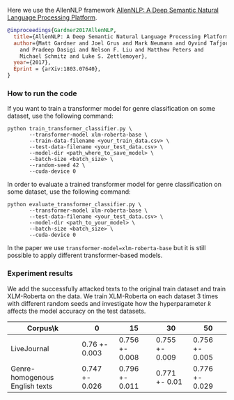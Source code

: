 Here we use the AllenNLP framework [AllenNLP: A Deep Semantic Natural Language Processing Platform](https://www.semanticscholar.org/paper/AllenNLP%3A-A-Deep-Semantic-Natural-Language-Platform-Gardner-Grus/a5502187140cdd98d76ae711973dbcdaf1fef46d).

```bibtex
@inproceedings{Gardner2017AllenNLP,
  title={AllenNLP: A Deep Semantic Natural Language Processing Platform},
  author={Matt Gardner and Joel Grus and Mark Neumann and Oyvind Tafjord
    and Pradeep Dasigi and Nelson F. Liu and Matthew Peters and
    Michael Schmitz and Luke S. Zettlemoyer},
  year={2017},
  Eprint = {arXiv:1803.07640},
}
```

### How to run the code

If you want to train a transformer model for genre classification on some dataset, use the following command:

```
python train_transformer_classifier.py \
       --transformer-model xlm-roberta-base \
       --train-data-filename <your_train_data.csv> \
       --test-data-filename <your_test_data.csv> \
       --model-dir <path_where_to_save_model> \
       --batch-size <batch_size> \
       --random-seed 42 \
       --cuda-device 0
```

In order to evaluate a trained transformer model for genre classification on some dataset, use the following command:

```
python evaluate_transformer_classifier.py \
       --transformer-model xlm-roberta-base \
       --test-data-filename <your_test_data.csv> \
       --model-dir <path_to_your_model> \
       --batch-size <batch_size> \
       --cuda-device 0
```

In the paper we use `transformer-model=xlm-roberta-base` but it is still possible to apply different transformer-based models.

### Experiment results

We add the successfully attacked texts to the original train dataset and train XLM-Roberta on the data.
We train XLM-Roberta on each dataset 3 times with different random seeds and investigate how the hyperparameter $k$ affects the model accuracy on the test datasets. 

| Corpus\k                       | 0              | 15             | 30             | 50             |
|--------------------------------|----------------|----------------|----------------|----------------|
| LiveJournal                    | 0.76 +- 0.003  | 0.756 +- 0.008 | 0.755 +- 0.009 | 0.756 +- 0.005 |
| Genre-homogenous English texts | 0.747 +- 0.026 | 0.796 +- 0.011 | 0.771 +- 0.01  | 0.776 +- 0.029 |